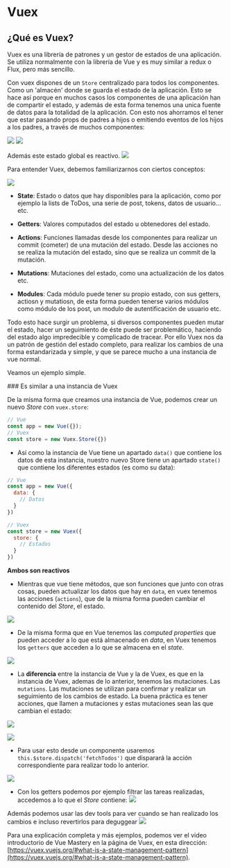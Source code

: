 # Vuex


## ¿Qué es Vuex? 

Vuex es una librería de patrones y un gestor de estados de una aplicación. Se utiliza normalmente con la librería de Vue y es muy similar a redux o Flux, pero más sencillo.

Con vuex dispones de un `Store` centralizado para todos los componentes. Como un 'almacén' donde se guarda el estado de la aplicación. Esto se hace así porque en muchos casos los componentes de una aplicación han de compartir el estado, y además de esta forma tenemos una unica fuente de datos para la totalidad de la aplicación. Con esto nos ahorramos el tener que estar pasando props de padres a hijos o emitiendo eventos de los hijos a los padres, a través de muchos componentes:

![](notes-images/events-props.png) ![](notes-images/one-place.png)

Además este estado global es reactivo.
![](notes-images/reactive.png)

Para entender Vuex, debemos familiarizarnos con ciertos conceptos:

![](notes-images/vuex-1.png)

- **State**: Estado o datos que hay disponibles para la aplicación, como por ejemplo la lists de ToDos, una serie de post, tokens, datos de usuario... etc.

- **Getters**: Valores computados del estado u obtenedores del estado.

- **Actions**: Funciones llamadas desde los componentes para realizar un commit (cometer) de una mutación del estado. Desde las acciones no se realiza la mutación del estado, sino que se realiza un commit de la mutación.

- **Mutations**: Mutaciones del estado, como una actualización de los datos etc.

- **Modules**: Cada módulo puede tener su propio estado, con sus getters, actiosn y mutatiosn, de esta forma pueden tenerse varios módulos como módulo de los post, un modulo de autentificación de usuario etc.


Todo esto hace surgir un problema, si diversos componentes pueden mutar el estado, hacer un seguimiento de éste puede ser problemático, haciendo del estado algo impredecible y complicado de tracear. Por ello Vuex nos da un patrón de gestión del estado completo, para realizar los cambios de una forma estandarizada y simple, y que se parece mucho a una instancia de vue normal.

Veamos un ejemplo simple.

### Es similar a una instancia de Vuex

De la misma forma que creamos una instancia de Vue, podemos crear un nuevo *Store* con `vuex.store`:

```js
// Vue
const app = new Vue({});
// Vuex
const store = new Vuex.Store({})
```

- Así como la instancia de Vue tiene un apartado `data()` que contiene los datos de esta instancia, nuestro nuevo Store tiene un apartado `state()` que contiene los diferentes estados (es como su data):

```js
// Vue
const app = new Vue({
  data: {
    // Datos
  }
})

// Vuex
const store = new Vuex({
  store: {
    // Estados
  }
})
```
**Ambos son reactivos**

- Mientras que vue tiene métodos, que son funciones que junto con otras cosas, pueden actualizar los datos que hay en `data`, en vuex tenemos las acciones (`actions`), que de la misma forma pueden cambiar el contenido del *Store*, el estado.

![](notes-images/data-actions.png)

- De la misma forma que en Vue tenemos las *computed properties* que pueden acceder a lo que está almacenado en *data*, en Vuex tenemos los `getters` que acceden a lo que se almacena en el *state*.

![](notes-images/computed-getters.png)

- La **diferencia** entre la instancia de Vue y la de Vuex, es que en la instancia de Vuex, ademas de lo anterior, tenemos las mutaciones. Las `mutations`. Las mutaciones se utilizan para confirmar y realizar un seguimiento de los cambios de estado. La buena práctica es tener acciones, que llamen a mutaciones y estas mutaciones sean las que cambian el estado:

![](notes-images/actions-mutations.png)

![](notes-images/state-mutations-example.gif)

- Para usar esto desde un componente usaremos `this.$store.dispatch('fetchTodos')` que disparará la acción correspondiente para realizar todo lo anterior.

![](notes-images/store-from-component.gif)

- Con los getters podemos por ejemplo filtrar las tareas realizadas, accedemos a lo que el *Store* contiene:
![](notes-images/getters.png)

Además podemos usar las dev tools para ver cuando se han realizado los cambios e incluso revertirlos para deguggear
![](notes-images/getters-example.gif)

Para una explicación completa y más ejemplos, podemos ver el video introductorio de Vue Mastery en la página de Vuex, en esta dirección: [https://vuex.vuejs.org/#what-is-a-state-management-pattern](https://vuex.vuejs.org/#what-is-a-state-management-pattern).




